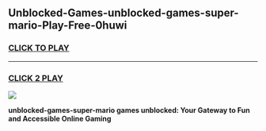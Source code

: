 
## Unblocked-Games-unblocked-games-super-mario-Play-Free-0huwi
<h3>
<a href="https://premium76.site?title=unblocked-games-super-mario&ref=23A">CLICK TO PLAY</a></h3>
<hr>

<h3>
<a href="https://premium76.site?title=unblocked-games-super-mario&ref=23A">CLICK 2 PLAY</a>
  
</h3>

<a href="https://premium76.site?title=unblocked-games-super-mario&ref=23A"><img src="https://clearcache.store/games.png"></a>


**unblocked-games-super-mario games unblocked: Your Gateway to Fun and Accessible Online Gaming**
